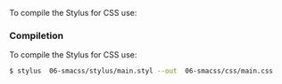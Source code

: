To compile the Stylus for CSS use:

### Compiletion

To compile the Stylus for CSS use:

```sh
$ stylus  06-smacss/stylus/main.styl --out  06-smacss/css/main.css
```